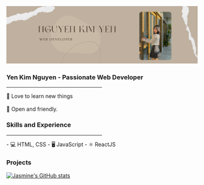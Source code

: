 ![githubcover](https://github.com/ngkimyen/ngkimyen/blob/main/github%20cover.png)

### Yen Kim Nguyen - Passionate Web Developer
<hr style="width:50%">
   💫 Love to learn new things
   <br></br>
   💫 Open and friendly. 
  
### Skills and Experience 
<hr style="width:50%">
- 💻 HTML, CSS
- 🖥 JavaScript
- ⚛️ ReactJS


### Projects 

   


[![Jasmine's GitHub stats](https://github-readme-stats.vercel.app/api?username=ngkimyen)](https://github.com/anuraghazra/github-readme-stats)






